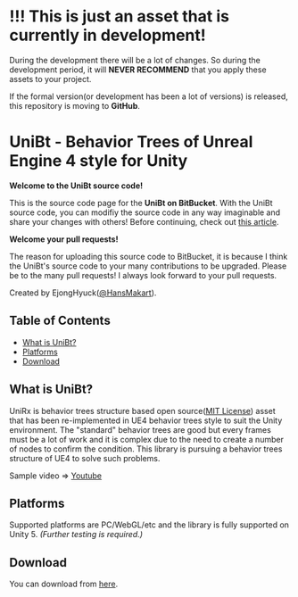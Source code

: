 # !!! This is just an asset that is currently in development!
During the development there will be a lot of changes.
So during the development period, it will **NEVER RECOMMEND** that you apply these assets to your project.

If the formal version(or development has been a lot of versions) is released, this repository is moving to **GitHub**.


# UniBt - Behavior Trees of Unreal Engine 4 style for Unity
**Welcome to the UniBt source code!**

This is the source code page for the **UniBt on BitBucket**.
With the UniBt source code, you can modifiy the source code in any way imaginable and share your changes with others!
Before continuing, check out [this article](#what-is-unibt).

**Welcome your pull requests!**

The reason for uploading this source code to BitBucket, it is because I think the UniBt's source code to your many contributions to be upgraded.
Please be to the many pull requests!
I always look forward to your pull requests.

Created by EjongHyuck([@HansMakart](https://twitter.com/HansMakart)).


## Table of Contents
- [What is UniBt?](#what-is-unibt)
- [Platforms](#platforms)
- [Download](#download)


## What is UniBt?
UniRx is behavior trees structure based open source([MIT License](https://en.wikipedia.org/wiki/MIT_License)) asset that has been re-implemented in UE4 behavior trees style to suit the Unity environment.
The "standard" behavior trees are good but every frames must be a lot of work and it is complex due to the need to create a number of nodes to confirm the condition.
This library is pursuing a behavior trees structure of UE4 to solve such problems.

Sample video => [Youtube](https://www.youtube.com/watch?v=vBdgVHykTO8)


## Platforms
Supported platforms are PC/WebGL/etc and the library is fully supported on Unity 5. *(Further testing is required.)*


## Download
You can download from [here](https://bitbucket.org/ejonghyuck/unibt/src/d1b022f6c99cdeb80599b5cd30ed5803f460f5ec/Packages/UBT.v.0.1.3.unitypackage?at=master).
